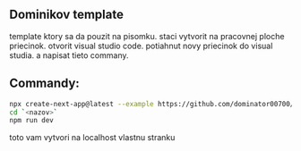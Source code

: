 
## Dominikov template

template ktory sa da pouzit na pisomku.
staci vytvorit na pracovnej ploche priecinok.
otvorit visual studio code.
potiahnut novy priecinok do visual studia.
a napisat tieto commany.

## Commandy:

```bash
npx create-next-app@latest --example https://github.com/dominator00700/template `<nazov>`
cd `<nazov>`
npm run dev

```
toto vam vytvori na localhost vlastnu stranku